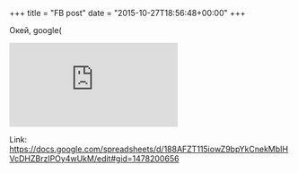 +++
title = "FB post"
date = "2015-10-27T18:56:48+00:00"
+++

Окей, google(

![Photo](https://external.xx.fbcdn.net/safe_image.php?d=AQA1RU_uMiABjvy2&w=130&h=130&url=https%3A%2F%2Fssl.gstatic.com%2Fdocs%2Fspreadsheets%2Fspinner.gif&cfs=1&_nc_hash=AQBRcLEcGLgOYwX7)


Link: https://docs.google.com/spreadsheets/d/188AFZT115iowZ9bpYkCnekMbIHVcDHZBrzIPOy4wUkM/edit#gid=1478200656
